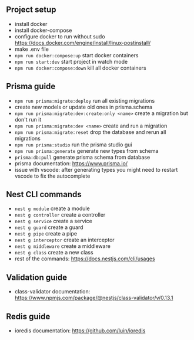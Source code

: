 ## Project setup

- install docker
- install docker-compose
- configure docker to run without sudo https://docs.docker.com/engine/install/linux-postinstall/
- make .env file
- `npm run docker:compose:up` start docker containers
- `npm run start:dev` start project in watch mode
- `npm run docker:compose:down` kill all docker containers

## Prisma guide

- `npm run prisma:migrate:deploy` run all existing migrations
- create new models or update old ones in prisma.schema
- `npm run prisma:migrate:dev:create:only <name>` create a migration but don't run it
- `npm run prisma:migrate:dev <name>` create and run a migration
- `npm run prisma:migrate:reset` drop the database and rerun all migrations
- `npm run prisma:studio` run the prisma studio gui
- `npm run prisma:generate` generate new types from schema
- `prisma:db:pull` generate prisma schema from database
- prisma documentation: https://www.prisma.io/
- issue with vscode: after generating types you might need to restart vscode to fix the autocomplete

## Nest CLI commands

- `nest g module` create a module
- `nest g controller` create a controller
- `nest g service` create a service
- `nest g guard` create a guard
- `nest g pipe` create a pipe
- `nest g interceptor` create an interceptor
- `nest g middleware` create a middleware
- `nest g class` create a new class
- rest of the commands: https://docs.nestjs.com/cli/usages

## Validation guide

- class-validator documentation: https://www.npmjs.com/package/@nestjs/class-validator/v/0.13.1

## Redis guide

- ioredis documentation: https://github.com/luin/ioredis
